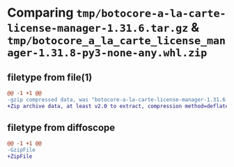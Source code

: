 # Comparing `tmp/botocore-a-la-carte-license-manager-1.31.6.tar.gz` & `tmp/botocore_a_la_carte_license_manager-1.31.8-py3-none-any.whl.zip`

## filetype from file(1)

```diff
@@ -1 +1 @@
-gzip compressed data, was "botocore-a-la-carte-license-manager-1.31.6.tar", last modified: Thu Jul 20 01:20:30 2023, max compression
+Zip archive data, at least v2.0 to extract, compression method=deflate
```

## filetype from diffoscope

```diff
@@ -1 +1 @@
-GzipFile
+ZipFile
```

